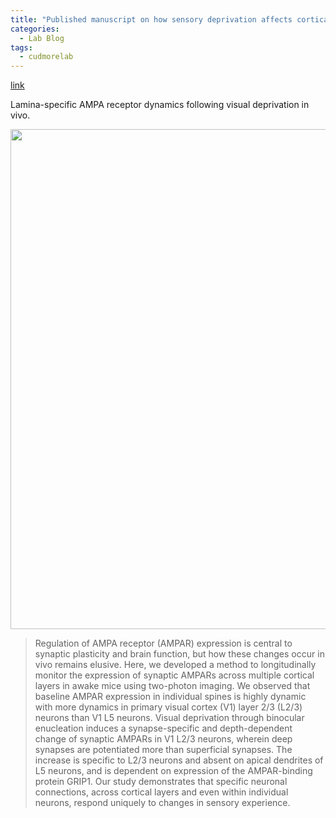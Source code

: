 ```yaml
---
title: "Published manuscript on how sensory deprivation affects cortical AMPA receptor expression"
categories:
  - Lab Blog
tags:
  - cudmorelab
---
```


[link](https://pubmed.ncbi.nlm.nih.gov/32125273/)

Lamina-specific AMPA receptor dynamics following visual deprivation in vivo.

<IMG SRC="{{ site.url }}{{ site.baseurl }}/assets/images/pub-images/tan-et-al-fig1.jpg" width=800>

> Regulation of AMPA receptor (AMPAR) expression is central to synaptic plasticity and brain function, but how these changes occur in vivo remains elusive. Here, we developed a method to longitudinally monitor the expression of synaptic AMPARs across multiple cortical layers in awake mice using two-photon imaging. We observed that baseline AMPAR expression in individual spines is highly dynamic with more dynamics in primary visual cortex (V1) layer 2/3 (L2/3) neurons than V1 L5 neurons. Visual deprivation through binocular enucleation induces a synapse-specific and depth-dependent change of synaptic AMPARs in V1 L2/3 neurons, wherein deep synapses are potentiated more than superficial synapses. The increase is specific to L2/3 neurons and absent on apical dendrites of L5 neurons, and is dependent on expression of the AMPAR-binding protein GRIP1. Our study demonstrates that specific neuronal connections, across cortical layers and even within individual neurons, respond uniquely to changes in sensory experience.

